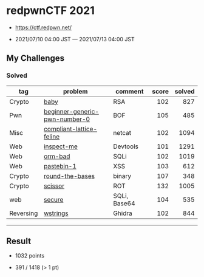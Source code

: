 # redpwnCTF 2021

* https://ctf.redpwn.net/

* 2021/07/10 04:00 JST — 2021/07/13 04:00 JST

## My Challenges

### Solved

| tag       | problem                                                        | comment      | score | solved |
| --------- | -------------------------------------------------------------- | ------------ | ----: | -----: |
| Crypto    | [baby](baby)                                                   | RSA          | 102   | 827    |
| Pwn       | [beginner-generic-pwn-number-0](beginner-generic-pwn-number-0) | BOF          | 105   | 485    |
| Misc      | [compliant-lattice-feline](compliant-lattice-feline)           | netcat       | 102   | 1094   |
| Web       | [inspect-me](inspect-me)                                       | Devtools     | 101   | 1291   |
| Web       | [orm-bad](orm-bad)                                             | SQLi         | 102   | 1019   |
| Web       | [pastebin-1](pastebin-1)                                       | XSS          | 103   | 612    |
| Crypto    | [round-the-bases](round-the-bases)                             | binary       | 107   | 348    |
| Crypto    | [scissor](scissor)                                             | ROT          | 132   | 1005   |
| web       | [secure](secure)                                               | SQLi, Base64 | 104   | 535    |
| Reversing | [wstrings](wstrings)                                           | Ghidra       | 102   | 844    |

---

## Result

* 1032 points

* 391 / 1418 (> 1 pt)

